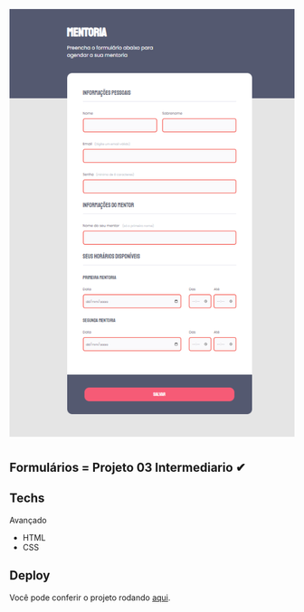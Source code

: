 ![mentoria](./formulario_mentoria.png)

#

## Formulários = Projeto 03 Intermediario ✔

## Techs

Avançado
- HTML
- CSS

## Deploy

Você pode conferir o projeto rodando [aqui](https://caetanosbr.github.io/formulario_mentoria/).
